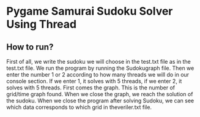 # Pygame Samurai Sudoku Solver Using Thread

## How to run?

 First of all, we write the sudoku we will choose in the test.txt file as in the test.txt file. We run the program by running the Sudokugraph file. Then we enter the number 1 or 2 according to how many threads we will do in our console section. If we enter 1, it solves with 5 threads, if we enter 2, it solves with 5 threads. First comes the graph. This is the number of grid/time graph found. When we close the graph, we reach the solution of the sudoku. When we close the program after solving Sudoku, we can see which data corresponds to which grid in theveriler.txt file.



